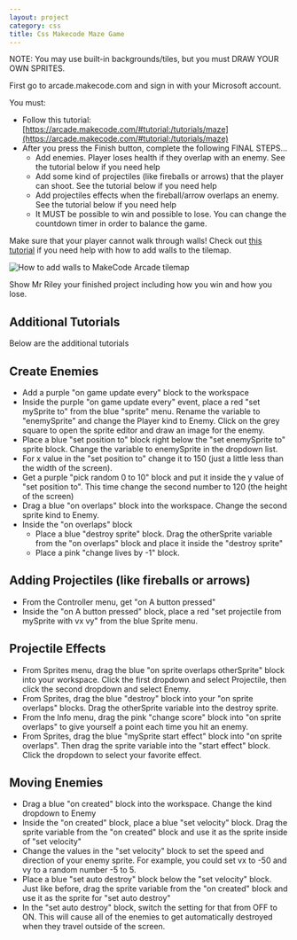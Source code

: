 ```yaml
---
layout: project
category: css
title: Css Makecode Maze Game
---
```

NOTE: You may use built-in backgrounds/tiles, but you must DRAW YOUR OWN SPRITES.

First go to arcade.makecode.com and sign in with your Microsoft account.


You must:

  - Follow this tutorial: [https://arcade.makecode.com/#tutorial:/tutorials/maze](https://arcade.makecode.com/#tutorial:/tutorials/maze)
  - After you press the Finish button, complete the following FINAL STEPS...
    - Add enemies. Player loses health if they overlap with an enemy. See the tutorial below if you need help
    - Add some kind of projectiles (like fireballs or arrows) that the player can shoot. See the tutorial below if you need help
    - Add projectiles effects when the fireball/arrow overlaps an enemy. See the tutorial below if you need help
    - It MUST be possible to win and possible to lose. You can change the countdown timer in order to balance the game.

Make sure that your player cannot walk through walls! Check out [this tutorial](https://medium.com/kikis-corner/tilemaps-857f47b539be) if you need help with how to add walls to the tilemap.

![How to add walls to MakeCode Arcade tilemap](/gdad\css\makeCodeWalls.gif)

Show Mr Riley your finished project including how you win and how you lose.

## Additional Tutorials

Below are the additional tutorials

## Create Enemies

- Add a purple "on game update every" block to the workspace
- Inside the purple "on game update every" event, place a red "set mySprite to" from the blue "sprite" menu. Rename the variable to "enemySprite" and change the Player kind to Enemy. Click on the grey square to open the sprite editor and draw an image for the enemy.
- Place a blue "set position to" block right below the "set enemySprite to" sprite block. Change the variable to enemySprite in the dropdown list.
- For x value in the "set position to" change it to 150 (just a little less than the width of the screen).
- Get a purple "pick random 0 to 10" block and put it inside the y value of "set position to". This time change the second number to 120 (the height of the screen)
- Drag a blue "on overlaps" block into the workspace. Change the second sprite kind to Enemy.
- Inside the "on overlaps" block
    - Place a blue "destroy sprite" block. Drag the otherSprite variable from the "on overlaps" block and place it inside the "destroy sprite"
    - Place a pink "change lives by -1" block.

## Adding Projectiles (like fireballs or arrows)

- From the Controller menu, get "on A button pressed"
- Inside the "on A button pressed" block, place a red "set projectile from mySprite with vx vy" from the blue Sprite menu.

## Projectile Effects

- From Sprites menu, drag the blue "on sprite overlaps otherSprite" block into your workspace. Click the first dropdown and select Projectile, then click the second dropdown and select Enemy.
- From Sprites, drag the blue "destroy" block into your "on sprite overlaps" blocks. Drag the otherSprite variable into the destroy sprite.
- From the Info menu, drag the pink "change score" block into "on sprite overlaps" to give yourself a point each time you hit an enemy.
- From Sprites, drag the blue "mySprite start effect" block into "on sprite overlaps". Then drag the sprite variable into the "start effect" block. Click the dropdown to select your favorite effect.


## Moving Enemies

- Drag a blue "on created" block into the workspace. Change the kind dropdown to Enemy
- Inside the "on created" block, place a blue "set velocity" block. Drag the sprite variable from the "on created" block and use it as the sprite inside of "set velocity"
- Change the values in the "set velocity" block to set the speed and direction of your enemy sprite. For example, you could set vx to -50 and vy to a random number -5 to 5.
- Place a blue "set auto destroy" block below the "set velocity" block. Just like before, drag the sprite variable from the "on created" block and use it as the sprite for "set auto destroy"
- In the "set auto destroy" block, switch the setting for that from OFF to ON. This will cause all of the enemies to get automatically destroyed when they travel outside of the screen.
